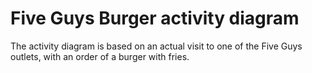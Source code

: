 # Five Guys Burger activity diagram

The activity diagram is based on an actual visit to one of the Five Guys outlets, with an order of a burger with fries.
